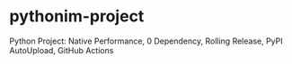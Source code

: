# pythonim-project
Python Project: Native Performance, 0 Dependency, Rolling Release, PyPI AutoUpload, GitHub Actions
